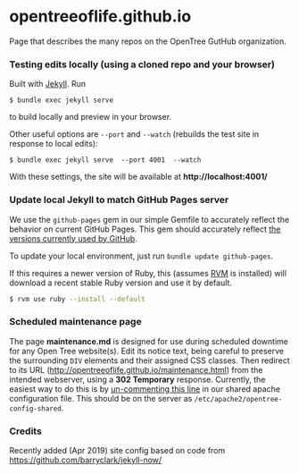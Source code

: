 opentreeoflife.github.io
========================

Page that describes the many repos on the OpenTree GutHub organization.


### Testing edits locally (using a cloned repo and your browser)

Built with [Jekyll](http://jekyllrb.com/). Run 

	$ bundle exec jekyll serve

to build locally and preview in your browser. 

Other useful options are `--port` and `--watch` (rebuilds the test site in response to local edits):

	$ bundle exec jekyll serve  --port 4001  --watch

With these settings, the site will be available at **http://localhost:4001/**


### Update local Jekyll to match GitHub Pages server

We use the `github-pages` gem in our simple Gemfile to accurately reflect the
behavior on current GitHub Pages. This gem should accurately reflect
[the versions currently used by GitHub](https://pages.github.com/versions/).

To update your local environment, just run
`bundle update github-pages`.

If this requires a newer version of Ruby, this (assumes [RVM](https://rvm.io/)
is installed) will download a recent stable Ruby version and use it by default.
```sh
$ rvm use ruby --install --default
```

### Scheduled maintenance page

The page **maintenance.md** is designed for use during scheduled downtime for any Open Tree website(s). Edit its notice text, being careful to preserve the surrounding `DIV` elements and their assigned CSS classes. Then redirect to its URL (http://opentreeoflife.github.io/maintenance.html) from the intended webserver, using a **302 Temporary** response. Currently, the easiest way to do this is by [un-commenting this line](https://github.com/OpenTreeOfLife/opentree/blob/d35768d9a2233908a1982846870cf57326450525/deploy/setup/apache-config-shared#L15-L16) in our shared apache configuration file. This should be on the server as `/etc/apache2/opentree-config-shared`.


### Credits
Recently added (Apr 2019) site config based on code from https://github.com/barryclark/jekyll-now/
